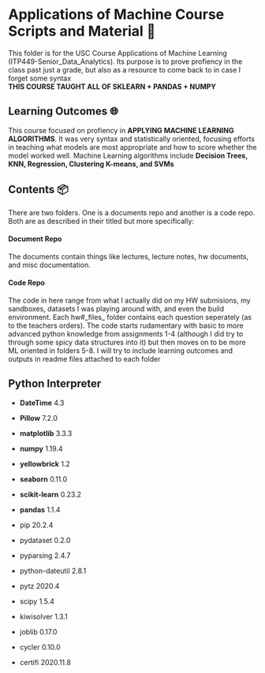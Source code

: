 # Applications of Machine Course Scripts and Material :blue_book: <br>
  This folder is for the USC Course Applications of Machine Learning (ITP449-Senior_Data_Analytics). Its purpose is to prove profiency in the class past just a grade, but also as a resource to come back to in case I forget some syntax<br>
  **THIS COURSE TAUGHT ALL OF SKLEARN + PANDAS + NUMPY**
  ## Learning Outcomes :globe_with_meridians:
  This course focused on profiency in **APPLYING MACHINE LEARNING ALGORITHMS**. It was very syntax and statistically oriented, focusing efforts in teaching what models are most appropriate and how to score whether the model worked well. Machine Learning algorithms include **Decision Trees, KNN, Regression, Clustering K-means, and SVMs**
  ## Contents :package:
There are two folders. One is a documents repo and another is a code repo. Both are as described in their titled but more specifically:
#### Document Repo 
The documents contain things like lectures, lecture notes, hw documents, and misc documentation.
#### Code Repo
The code in here range from what I actually did on my HW submisions, my sandboxes, datasets I was playing around with, and even the build environment. Each hw#\_files_ folder contains each question seperately (as to the teachers orders). The code starts rudamentary with basic to more advanced python knowledge from assignments 1-4 (although I did try to through some spicy data structures into it) but then moves on to be more ML oriented in folders 5-8. I will try to include learning outcomes and outputs in readme files attached to each folder
## Python Interpreter
- **DateTime** 4.3
- **Pillow** 7.2.0
- **matplotlib** 3.3.3
- **numpy** 1.19.4
- **yellowbrick** 1.2
- **seaborn** 0.11.0
- **scikit-learn** 0.23.2
- **pandas** 1.1.4
- pip 20.2.4

- pydataset 0.2.0
- pyparsing 2.4.7
- python-dateutil 2.8.1
- pytz 2020.4
- scipy 1.5.4
- kiwisolver 1.3.1
- joblib 0.17.0
- cycler 0.10.0
- certifi 2020.11.8
